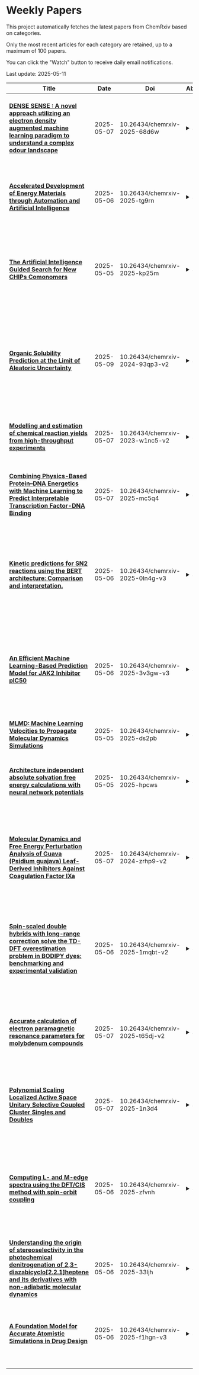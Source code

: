 # Weekly Papers
This project automatically fetches the latest papers from ChemRxiv based on categories.

Only the most recent articles for each category are retained, up to a maximum of 100 papers.

You can click the "Watch" button to receive daily email notifications.

Last update: 2025-05-11

| **Title** | **Date** | **Doi** | **Abstract** | **Categories** | **Suppitems** |
| --- | --- | --- | --- | --- | --- |
| **[DENSE SENSE : A novel approach utilizing an electron density augmented machine learning paradigm to understand a complex odour landscape ](https://chemrxiv.org/engage/api-gateway/chemrxiv/assets/orp/resource/item/6816864c927d1c2e66e3a996/original/dense-sense-a-novel-approach-utilizing-an-electron-density-augmented-machine-learning-paradigm-to-understand-a-complex-odour-landscape.pdf)** | 2025-05-07 | 10.26434/chemrxiv-2025-68d6w | <details><summary>Show</summary><p>Olfaction is a complex process which involves interaction of multiple odour receptors in nasal epithelium to produce the sensation of smell for particular odorant molecules. Elucidating structure-activity-relationships for odorants and their receptors remains difficult since crystallization of the odour receptors extremely difficult. Therefore, ligand-based approaches that leverage machine learning remain the state of the art for predicting odorant properties for molecules, such as the graph neural network approach used by. In this paper we explore how information from Quantum Mechanics (QM) could synergistically improve the results obtained with the graph neural network. Our findings underscore the possibility of this methodology in predicting odour perception directly from QM data, offering a novel approach in the Machine learning space to understand olfaction.</p></details> | Theoretical and Computational Chemistry; Machine Learning; Artificial Intelligence; Chemoinformatics - Computational Chemistry | <details><summary>Show</summary><p>[]</p></details> |
| **[Accelerated Development of Energy Materials through Automation and Artificial Intelligence](https://chemrxiv.org/engage/api-gateway/chemrxiv/assets/orp/resource/item/68164b07e561f77ed4eae2d2/original/accelerated-development-of-energy-materials-through-automation-and-artificial-intelligence.pdf)** | 2025-05-06 | 10.26434/chemrxiv-2025-tg9rn | <details><summary>Show</summary><p>Batteries, fuel cells, and electrolyzers mostly rely on advances in solid-state inorganic materials, yet discovering and optimizing these materials remains a complex and time-intensive challenge. Self-driving laboratories (SDLs), through advances in computation, automation and artificial intelligence (AI), are revolutionizing the pace of solid-state material discovery. SDLs can rapidly navigate vast chemical spaces, optimizing multi-dimensional synthesis and processing conditions and accelerating the identification of high-performance materials relevant for commercialization. The approach not only enhances efficiency and experimental precision but also mitigates the trial-and-error limitations of traditional methods. In this perspective, we examine how computation, high throughput automation, and advanced AI techniques can accelerate the discovery of energy materials, highlighting key capabilities, current applications, and providing a perspective on future directions in the field. We will also discuss how despite challenges such as high implementation costs and the complexity of automating solid-state synthesis, the continued success of SDLs relies on more democratized, accessible, and collaborative frameworks.</p></details> | Theoretical and Computational Chemistry; Energy; Artificial Intelligence; Energy Storage; Fuels - Energy Science; Materials Chemistry | <details><summary>Show</summary><p>[]</p></details> |
| **[The Artificial Intelligence Guided Search for New CHIPs Comonomers](https://chemrxiv.org/engage/api-gateway/chemrxiv/assets/orp/resource/item/681286ae50018ac7c5de85d6/original/the-artificial-intelligence-guided-search-for-new-chi-ps-comonomers.pdf)** | 2025-05-05 | 10.26434/chemrxiv-2025-kp25m | <details><summary>Show</summary><p>Chalcogenide Hybrid Inorganic/Organic Polymers (CHIPs) have the potential to revolutionize infrared (IR) optics and create sustainable and recyclable devices. CHIPs combine elemental sulfur with organic comonomers via inverse vulcanization to create a high-sulfur content polymer, with a refractive index and IR transparency that rival state of the art inorganic solids, while preserving the processability and recyclability of plastic materials. However, the optimal comonomer for these applications remains unknown. This manuscript presents a gradient boosted tree model that determines which comonomers merit further consideration as high-performing CHIPs materials. After training models on previously calculated IR-absorption data we apply them to a set of 960,934 molecules from the GDB dataset and validate the predictions for both highly transparent molecules and a set of one thousand randomly selected molecules. Finally, we compare their optical properties in the gas phase and in an approximation of a CHIPs motif by replacing their double bonds with elemental sulfur rings. </p></details> | Theoretical and Computational Chemistry; Computational Chemistry and Modeling; Artificial Intelligence; Materials Chemistry | <details><summary>Show</summary><p>[]</p></details> |
| **[Organic Solubility Prediction at the Limit of Aleatoric Uncertainty](https://chemrxiv.org/engage/api-gateway/chemrxiv/assets/orp/resource/item/681a35ed50018ac7c5a74148/original/organic-solubility-prediction-at-the-limit-of-aleatoric-uncertainty.pdf)** | 2025-05-09 | 10.26434/chemrxiv-2024-93qp3-v2 | <details><summary>Show</summary><p>Small molecule solubility is a critically important property which affects the efficiency, environmental impact, and phase behavior of synthetic processes. Experimental determination of solubility is a time- and resource-intensive process and existing methods for in silico estimation of solubility are limited by their generality, speed, and accuracy. This work presents two models derived from the fastprop and chemprop architectures and trained on BigSolDB which are capable of predicting solubility at arbitrary temperatures for any small molecule in organic solvent. Both extrapolate to unseen solutes 2-3 times more accurately than the current state-of-the-art model and we demonstrate that they are approaching the aleatoric limit (0.5-1 logS), suggesting that further improvements in prediction accuracy require more accurate datasets. These models, collectively referred to as fastsolv, are open source, freely accessible via a Python package and web interface, highly reproducible, and up to 50 times faster than the next best alternative.</p></details> | Theoretical and Computational Chemistry; Biological and Medicinal Chemistry; Organic Chemistry; Machine Learning; Artificial Intelligence; Chemoinformatics - Computational Chemistry | <details><summary>Show</summary><p>[{"title": "Supporting Information ", "assetLink": "https://chemrxiv.org/engage/api-gateway/chemrxiv/assets/orp/resource/item/681a36fa927d1c2e663f5fe8/original/supporting-information.pdf"}]</p></details> |
| **[Modelling and estimation of chemical reaction yields from high-throughput experiments](https://chemrxiv.org/engage/api-gateway/chemrxiv/assets/orp/resource/item/6818bb8ae561f77ed4227799/original/modelling-and-estimation-of-chemical-reaction-yields-from-high-throughput-experiments.pdf)** | 2025-05-07 | 10.26434/chemrxiv-2023-w1nc5-v2 | <details><summary>Show</summary><p>Machine learning (ML) and artificial intelligence (AI) techniques are transforming the way chemical reactions are studied today. Valuable datasets from high-throughput experimentation (HTE) are increasingly being generated to better understand reaction conditions that are crucial for outcomes such as yields and selectivities. However, it is often overlooked that data from such designed experiments possess a very specific structure, which can be captured by appropriate statistical models. Ignoring these underlying data structures when applying ML/AI algorithms can result in completely misleading conclusions. In contrast, leveraging knowledge about the data-generating process together with suitable estimation approaches yields reliable, interpretable, and comprehensive insights into the chemical reaction mechanisms. A particularly complex dataset is available for the Buchwald-Hartwig amination. Using this dataset, an appropriate statistical model for HTE-generated chemical data is introduced, and a suitable parameter estimation algorithm is developed. Based on the estimated model, new insights into the Buchwald-Hartwig amination are thoroughly discussed. Our approach is directly applicable to a wide range of HTE-generated data for chemical reactions and beyond</p></details> | Theoretical and Computational Chemistry; Organic Chemistry; Machine Learning | <details><summary>Show</summary><p>[{"title": "Supplementary material for Modelling and estimation of chemical reaction yields from high-throughput experiments", "assetLink": "https://chemrxiv.org/engage/api-gateway/chemrxiv/assets/orp/resource/item/6818bb8ae561f77ed42277a3/original/supplementary-material-for-modelling-and-estimation-of-chemical-reaction-yields-from-high-throughput-experiments.pdf"}]</p></details> |
| **[Combining Physics-Based Protein–DNA Energetics with Machine Learning to Predict Interpretable Transcription Factor-DNA Binding](https://chemrxiv.org/engage/api-gateway/chemrxiv/assets/orp/resource/item/6816805350018ac7c54c4d62/original/combining-physics-based-protein-dna-energetics-with-machine-learning-to-predict-interpretable-transcription-factor-dna-binding.pdf)** | 2025-05-07 | 10.26434/chemrxiv-2025-mc5q4 | <details><summary>Show</summary><p>Transcription factors (TFs) are essential regulators of gene expression, and variations in their target DNA sequences due to altering TF-DNA binding affinity and specificity lead to diseases ranging from developmental disorders to cancer. Computational methods that integrate physics-based models with machine learning (ML) hold promise to accurately predict protein–DNA binding affinities while ensuring interpretability and generalizability. Here, we present an approach combining all-atom molecular dynamics (MD) simulations and Molecular Mechanics-Generalized Born Surface Area (MMGBSA) energy calculations with ML model constructions (neural networks, random forests, support vector machines) to predict DNA binding affinities and specificities for the dimeric TF Myc/Max. Using high-quality experimental data from genomic-context protein-binding microarrays (gcPBM), we constructed a balanced dataset of 168 DNA sequences reflecting physiologically relevant genomic environments. Multiple independent simulations were conducted per sequence for each TF-DNA complex to capture structural dynamic and interaction properties, with physically essential energetic descriptors extracted, including van der Waals, electrostatic, solvation, hydrogen bonding, and additional energy corrections. Our models achieved a Pearson correlation of ~0.73 and a mean absolute error of 0.4, substantially improving upon conventional MMGBSA prediction. Feature importance analyses highlighted TF-DNA interfacial complementarity and hydrophobic interactions as primary determinants of binding affinity and specificity, though TF-DNA interfacial hydrogen bonding contributions remain to be better characterized physically for sequence dependency. This physics-informed ML framework thus aims at both predictive accuracy and mechanistic interpretability, paving the way toward universal scalable prediction of interpretable protein–DNA interactions.</p></details> | Theoretical and Computational Chemistry; Computational Chemistry and Modeling; Machine Learning; Artificial Intelligence | <details><summary>Show</summary><p>[{"title": "Supplementary Material", "assetLink": "https://chemrxiv.org/engage/api-gateway/chemrxiv/assets/orp/resource/item/681681a8e561f77ed4f2e24d/original/supplementary-material.pdf"}]</p></details> |
| **[ Kinetic predictions for SN2 reactions using the BERT architecture: Comparison and interpretation.](https://chemrxiv.org/engage/api-gateway/chemrxiv/assets/orp/resource/item/681633f050018ac7c5417580/original/kinetic-predictions-for-sn2-reactions-using-the-bert-architecture-comparison-and-interpretation.pdf)** | 2025-05-06 | 10.26434/chemrxiv-2025-0ln4g-v3 | <details><summary>Show</summary><p>The accurate prediction of reaction rates is an integral step in elucidating reaction mechanisms and designing synthetic pathways. Traditionally, kinetic parameters have been derived from activation energies obtained from quantum mechanical (QM) methods and, more recently, machine learning (ML) approaches. Among ML methods, Bidirectional Encoder Representations from Transformers (BERT), a type of transformer-based model, is the state-of-the-art method for both reaction classification and yield prediction. Despite its success, it has yet to be applied to kinetic prediction. In this work, we train a BERT model to predict experimental logk values of SN2 reactions and compare its performance to the top-performing Random Forest (RF) literature model in terms of accuracy, training time, and ability to replicate known reactivity rules. Both BERT and RF models exhibit near-experimental accuracy (RMSE = 1.1 logk units) on similarity-split test data. Interpretation of the predictions from both BERT and RF reveal that both models identify key reaction centers, as well as known electronic and steric effects. However, limitations in logk extrapolation and recognition of aromatic effects are found for the RF and BERT models, respectively.</p></details> | Theoretical and Computational Chemistry; Organic Chemistry; Organic Synthesis and Reactions; Machine Learning; Chemoinformatics - Computational Chemistry | <details><summary>Show</summary><p>[{"title": "Supporting Information.", "assetLink": "https://chemrxiv.org/engage/api-gateway/chemrxiv/assets/orp/resource/item/681633f150018ac7c5417590/original/supporting-information.pdf"}]</p></details> |
| **[       An Efficient Machine Learning-Based Prediction Model for JAK2 Inhibitor pIC50](https://chemrxiv.org/engage/api-gateway/chemrxiv/assets/orp/resource/item/681490d650018ac7c51a0b8f/original/an-efficient-machine-learning-based-prediction-model-for-jak2-inhibitor-p-ic50.pdf)** | 2025-05-06 | 10.26434/chemrxiv-2025-3v3gw-v3 | <details><summary>Show</summary><p>Background: Janus Kinase 2 (JAK2) is a key kinase in cellular signal transduction. Its abnormal activation is closely related to various myeloproliferative neoplasms and inflammatory diseases. Developing selective JAK2 inhibitors is an important direction in drug discovery. Accurate prediction of compound inhibitory activity (pIC50) against JAK2 is crucial for accelerating the discovery and optimization of lead compounds. Objective: This study aims to utilize public resources from the ChEMBL database, combined with machine learning methods, to build a computational model capable of efficiently and accurately predicting the pIC50 values of JAK2 inhibitors. Methods: We collected compounds targeting human JAK2 (ChEMBL ID: CHEMBL2971) and their IC50 (nM) activity data from the ChEMBL database. After data cleaning (retaining only precise values with standard_relation = '=') and standardization (converting IC50 to pIC50, retaining the average pIC50 for duplicate compounds), a dataset containing 5546 compounds was finally obtained. RDKit (version 2022.9.5) was used to calculate Morgan fingerprints (radius=2, 2048 bits), MACCS Keys fingerprints (167 bits), and 13 physicochemical and topological descriptors. Based on feature importance calculated during the data processing phase (derived from preliminary model evaluation), the top 350 features were selected. However, due to the absence of some features in the current dataset, the final model used 345 features. The dataset was randomly split into training (n=4436) and test sets (n=1110) at an 80:20 ratio. The XGBoost (eXtreme Gradient Boosting, version 3.0.0) algorithm was used to build the prediction model, and hyperparameters (learning_rate, max_depth, subsample, colsample_bytree, gamma, reg_alpha, reg_lambda) were optimized using 5-fold cross-validation and GridSearchCV. An early stopping strategy was employed during the final model training to prevent overfitting. Results: After hyperparameter optimization, the final XGBoost model demonstrated good predictive performance on the independent test set, achieving a coefficient of determination (R²) of 0.7184, a root mean square error (RMSE) of 0.5968, and a mean absolute error (MAE) of 0.4593. Performance metrics on the training set (R²=0.8978) also indicated a good model fit, and the gap between training and test set performance was within an acceptable range, suggesting that overfitting was effectively controlled. Conclusion: This study successfully constructed an XGBoost-based prediction model for JAK2 inhibitor pIC50. Utilizing easily accessible molecular descriptors, the model demonstrated high prediction accuracy and robustness on an external test set. This model holds promise as an efficient virtual screening tool to aid the early discovery and optimization process of JAK2 inhibitors.</p></details> | Theoretical and Computational Chemistry; Biological and Medicinal Chemistry; Drug Discovery and Drug Delivery Systems; Machine Learning; Chemoinformatics - Computational Chemistry | <details><summary>Show</summary><p>[]</p></details> |
| **[MLMD: Machine Learning Velocities to Propagate Molecular Dynamics Simulations](https://chemrxiv.org/engage/api-gateway/chemrxiv/assets/orp/resource/item/6812d384927d1c2e667d0097/original/mlmd-machine-learning-velocities-to-propagate-molecular-dynamics-simulations.pdf)** | 2025-05-05 | 10.26434/chemrxiv-2025-ds2pb | <details><summary>Show</summary><p>Temporal evolution in molecular dynamics (MD) simulations requires updates on particle velocities. These updates are obtained from forces that are computed traditionally from physics-based Hamiltonians, and more recently from machine-learned (ML) numerical forms. An alternative strategy that is being explored is to predict velocity updates from ML models without concerning with energy or force calculations. The key advantages of this strategy are that bypassing force calculations, especially when dealing with quantum mechanical Hamiltonians, should effectively speed up MD simulations, and such ML predictors can also be trained on the fly. Here we take this development to the next stage by showing how ML velocity predictors can be incorporated into MD integrators to propagate trajectories accurately. In addition, we explore a new type of ML velocity predictor that is trained exclusively on historical particle velocities, where we exploit the fact that particle velocities are inherently auto-correlated in time. We show how stacked long short-term memory neural networks can be trained to accomplish these tasks and propagate trajectories that conserve energy, structure and dynamics. The fascinating aspect is that structure and energies are conserved without actually predicting them directly. Trajectories do tend to accumulate errors upon continual use of ML velocity predictions, despite velocity prediction accuracy being greater than 99.9%. Nevertheless, we show that error accumulation can be controlled and MD stability can be rescued by making periodic injections of velocity updates computed from Hamiltonians (frequency ≤ 0.01). We propose this proof-of-concept machine-learned MD (MLMD) protocol using a series of harmonic oscillators, laying the foundation necessary to extending its applications to complex systems.</p></details> | Theoretical and Computational Chemistry; Machine Learning | <details><summary>Show</summary><p>[{"title": "Supporting Information for \"MLMD: Machine Learning Velocities to Propagate Molecular Dynamics Simulations\"", "assetLink": "https://chemrxiv.org/engage/api-gateway/chemrxiv/assets/orp/resource/item/6812d89f50018ac7c5e667b6/original/supporting-information-for-mlmd-machine-learning-velocities-to-propagate-molecular-dynamics-simulations.pdf"}]</p></details> |
| **[Architecture independent absolute solvation free energy calculations with neural network potentials](https://chemrxiv.org/engage/api-gateway/chemrxiv/assets/orp/resource/item/6812638f50018ac7c5da3dd1/original/architecture-independent-absolute-solvation-free-energy-calculations-with-neural-network-potentials.pdf)** | 2025-05-05 | 10.26434/chemrxiv-2025-hpcws | <details><summary>Show</summary><p>Allowing atoms or molecules to disappear is a critical step in alchemical free energy simulations (FES). The necessary tricks are well understood when using force fields. Over the past few years, neural network potentials (NNPs) have seen rapid development. Their potentially higher accuracy compared to force fields makes them attractive for use in FES. Here, we outline a method for gradually decoupling atoms and molecules in systems that are fully described by NNPs. Specifically, we show that manipulating the neighbor list is equivalent to using soft-core potentials in force-field-based FES. Since constructing the neighbor list is a central step, regardless of the NNP's inner workings, our approach is agnostic to NNP architecture. We validate the correctness of our methodology by demonstrating cycle closure for a model problem and report solvation free energies obtained with the MACE-OFF23(S/M) NNP.</p></details> | Theoretical and Computational Chemistry; Computational Chemistry and Modeling; Theory - Computational; Machine Learning | <details><summary>Show</summary><p>[]</p></details> |
| **[Molecular Dynamics and Free Energy Perturbation Analysis of Guava (Psidium guajava) Leaf-Derived Inhibitors Against Coagulation Factor IXa](https://chemrxiv.org/engage/api-gateway/chemrxiv/assets/orp/resource/item/68175f9b50018ac7c55b1d3c/original/molecular-dynamics-and-free-energy-perturbation-analysis-of-guava-psidium-guajava-leaf-derived-inhibitors-against-coagulation-factor-i-xa.pdf)** | 2025-05-07 | 10.26434/chemrxiv-2024-zrhp9-v2 | <details><summary>Show</summary><p>Thrombotic disorders, characterized by abnormal blood clot formation, significantly contribute to global cardiovascular mortality. Targeting CFIXa offers a promising therapeutic strategy, balancing anticoagulation efficacy with reduced bleeding risk. This study investigates guava (Psidium guajava) leaf-derived bioactive compounds: 4-Androstene-3.α.,17.β.-diol (Compound 2), Methenolone acetate (Compound 3), and Amitriptyline-M-(CH₃)₂NOH AC (Compound 7) as potential CFIXa inhibitors through MDS, binding free energy calculations, and cluster network analysis. Compound 7 demonstrated superior stability, with the lowest RMSD (0.347 ± 0.110 nm) and strongest binding affinity (−15.475 ± 3.173 kcal/mol), driven by key interactions with residues H:ASN97 [264] (2.9–3.1 Å H-bond), H:TYR99 [266] (4.7–5.2 Å π-alkyl), and H:PHE174 [342] (4.8–5.3 Å π-alkyl) in the S2/S4 pockets. Cluster analysis revealed 40 conformational states, with Cluster 1 (15.8% occupancy) dominating due to these stable interactions. Compound 2 showed moderate stability (RMSD: 0.459 ± 0.307 nm; ΔG: −10.132 ± 4.414 kcal/mol), anchored by hydrophobic contacts with H:LYS239 [409] (4.40–5.17 Å) and L:PHE98 [98] (2.62 Å H-bond), but exhibited dynamic transitions between 49 clusters. Compound 3 was the least stable (RMSD: 0.965 ± 0.382 nm; ΔG: −9.541 ± 4.115 kcal/mol), with 74 clusters and frequent unbinding events (e.g., Cluster 24, 100% dissociation). Transition networks highlighted Compound 7’s kinetic robustness, with >97% of transitions occurring between stable, ligand-bound clusters (e.g., Cluster 1 ↔ Cluster 9). In contrast, Compound 3’s Markov model showed 96.3% self-transitions in unbound clusters, indicating poor residence time and kinetic trapping. Energy decomposition identified H:TYR99 [266] and H:PHE174 [342] as universal hotspots, contributing −0.51 ± 0.09 kcal/mol per residue in Compound 7 but only −0.20 ± 0.09 kcal/mol in Compound 2. These findings resolve the ambiguity surrounding guava leaves’ anticoagulant vs. procoagulant effects, confirming their CFIXa-inhibitory potential. Compound 7 emerges as a promising scaffold for rational drug design, leveraging conserved interactions with the S2/S4 subsites. This study provides a computational foundation for developing guava-derived antithrombotics, bridging structural insights with therapeutic optimization for safer anticoagulation strategies.</p></details> | Theoretical and Computational Chemistry; Biological and Medicinal Chemistry; Drug Discovery and Drug Delivery Systems; Computational Chemistry and Modeling | <details><summary>Show</summary><p>[{"title": "Supplementary File", "assetLink": "https://chemrxiv.org/engage/api-gateway/chemrxiv/assets/orp/resource/item/68175f9c50018ac7c55b1d4a/original/supplementary-file.pdf"}]</p></details> |
| **[Spin-scaled double hybrids with long-range correction solve the TD-DFT overestimation problem in BODIPY dyes: benchmarking and experimental validation](https://chemrxiv.org/engage/api-gateway/chemrxiv/assets/orp/resource/item/6815bb1ae561f77ed4dcae6c/original/spin-scaled-double-hybrids-with-long-range-correction-solve-the-td-dft-overestimation-problem-in-bodipy-dyes-benchmarking-and-experimental-validation.pdf)** | 2025-05-06 | 10.26434/chemrxiv-2025-1mqbt-v2 | <details><summary>Show</summary><p>It is established that time-dependent Density Functional Theory (TD-DFT) methods systematically overestimate the electronic excitation energies in Boron-dipyrromethene (BODIPY) dyes. Herein, we present the new SBYD31 benchmark set for BODIPY absorption energies and assess 28 different TD-DFT methods, most of which have not been tested on BODIPY dyes before. We show how functionals belonging to the class of recently developed spin-scaled double hybrids with long-range correction (J. Chem. Theory Comput., 2021,17, 5165) overcome the overestimation problem and provide more robust results that have met the chemical accuracy threshold of 0.1 eV. To our knowledge, these are the most accurate absorption energies for BODIPY dyes reported for TD-DFT methods. In passing, we also point out how previous recommendations of "DSD" double hybrids (RSC. Adv., 2022, 12, 1704; Comput. Theor. Chem., 2022, 1207, 113531) were based on incorrect interpretations of the results. Our top-three recommended methods are SOS- ωB2GP-PLYP, SCS-ωB2GP-PLYP and SOS-ωB88PP86 and we verify our recommendations by making predictions, which we confirm with experimental measurements of newly synthesised BODIPY dyes. Our results add to existing evidence how time-dependent double hybrids with spin-component scaling and long-range correction solve notoriously hard cases for conventional TD- DFT methods and we are confident that our recommendations will assist in future developments of BODIPY dyes.</p></details> | Theoretical and Computational Chemistry; Physical Chemistry; Computational Chemistry and Modeling; Photochemistry (Physical Chem.); Spectroscopy (Physical Chem.) | <details><summary>Show</summary><p>[{"title": "SI part 1: Computational and Experimental Data", "assetLink": "https://chemrxiv.org/engage/api-gateway/chemrxiv/assets/orp/resource/item/6815bb1ae561f77ed4dcae78/original/si-part-1-computational-and-experimental-data.pdf"}, {"title": "SI Part 2: optimised structures", "assetLink": "https://chemrxiv.org/engage/api-gateway/chemrxiv/assets/orp/resource/item/6815bb1ae561f77ed4dcae7d/original/si-part-2-optimised-structures.zip"}]</p></details> |
| **[Accurate calculation of electron paramagnetic resonance parameters for molybdenum compounds](https://chemrxiv.org/engage/api-gateway/chemrxiv/assets/orp/resource/item/68189199927d1c2e660f2e24/original/accurate-calculation-of-electron-paramagnetic-resonance-parameters-for-molybdenum-compounds.pdf)** | 2025-05-07 | 10.26434/chemrxiv-2025-t65dj-v2 | <details><summary>Show</summary><p>Paramagnetic molybdenum compounds are of great interest in inorganic chemistry and metalloenzyme catalysis. Electron paramagnetic resonance (EPR) spectroscopies that determine hyperfine coupling constants and g-tensor values are essential tools for investigating the local and global electronic structure of these compounds. Such studies require support from accurate quantum chemical approaches to establish reliable structure–spectroscopy correlations. Here we present a curated database of 22 molecular Mo complexes with well-defined structures and EPR parameters and investigate quantum chemical approaches to determine optimal protocols for computing 95Mo hyperfine coupling constants (HFCs) and g values of Mo(V) compounds. It is shown that the SARC all-electron basis sets developed for the Douglas–Kroll–Hess (DKH) Hamiltonian can be used without any adaptation also for the exact-2-component (X2C) Hamiltonian and require no modifications to produce excellent and converged results for both HFCs and g values. The dependence of EPR parameters on the functional is studied in detail. Double-hybrid functionals and global hybrids with high percentage of exact exchange are top performers for 95Mo HFCs, with PBE0-DH achieving the best agreement with experiment. The DFT results on HFCs are compared with values obtained by coupled cluster theory with the domain-based local pair natural orbital approach (DLPNO-CCSD) and we show that the latter falls short in terms of accuracy and consistency compared to the best performing functionals for the designated set of compounds. Smaller differentiation among functionals is observed for the calculation of g-tensors, with double hybrids being surpassed by several global and range-separated hybrid functionals, although PBE0-DH is still a top performer and can thus be recommended as the most reliable DFT approach overall for describing both valence and core properties of Mo compounds.</p></details> | Theoretical and Computational Chemistry; Inorganic Chemistry; Bioinorganic Chemistry; Spectroscopy (Inorg.); Theory - Computational | <details><summary>Show</summary><p>[{"title": "Supplementary Material", "assetLink": "https://chemrxiv.org/engage/api-gateway/chemrxiv/assets/orp/resource/item/6818921a927d1c2e660f3b5b/original/supplementary-material.pdf"}]</p></details> |
| **[Polynomial Scaling Localized Active Space  Unitary Selective Coupled Cluster Singles and Doubles](https://chemrxiv.org/engage/api-gateway/chemrxiv/assets/orp/resource/item/6816779ee561f77ed4edb15d/original/polynomial-scaling-localized-active-space-unitary-selective-coupled-cluster-singles-and-doubles.pdf)** | 2025-05-07 | 10.26434/chemrxiv-2025-1n3d4 | <details><summary>Show</summary><p>We present a polynomial-scaling algorithm for the localized active space unitary selective coupled cluster singles and doubles (LAS-USCCSD) method. In this approach, cluster excitations are selected based on a threshold $\mathnormal{\epsilon}$ determined by the absolute gradients of the LAS-UCCSD energy with respect to cluster amplitudes. Using the generalized Wick's theorem for multireference wave functions, we derive the gradient expression as a polynomial function of 1-, 2-, and 3-body reduced density matrices and 1- and 2-electron integrals, valid for any multireference wave function.   The resulting gradient implementation exhibits a memory scaling of $\mathcal{O}(N^6)$.    The variational quantum eigensolver is used to optimize the selected cluster excitations on a quantum simulator.   By plotting the energy error, defined as the difference between the LAS-USCCSD and corresponding CASCI energies, against the inverse cluster amplitude selection threshold ($\mathnormal{\epsilon}^{-1}$) for polyene chains containing 2 to 5 $\pi$-bond units, we establish a relationship between the energy error and the threshold.   To further validate the accuracy of LAS-USCCSD, we computed the cis–trans isomerization energy of stilbene (a 20-qubit system) and the magnetic coupling constant of the tris-hydroxo-bridged chromium dimer \ce{[Cr_2(OH)_3(NH_3)_6]^{3+}} (evaluated as both 12- and 20-qubit systems) using the Qiskit-Qulacs simulator. Assessing such examples is important to determine the practical feasibility of quantum simulations for chemically realistic systems. Toward this goal, with this LAS-USCCSD algorithm we estimated the quantum resources required for simulating an active space of (30e,22o) in \ce{[Cr_2(OH)_3(NH_3)_6]^{3+}}, a size that remains beyond the reach of current quantum simulators for accurate treatment.</p></details> | Theoretical and Computational Chemistry; Computational Chemistry and Modeling; Theory - Computational; Quantum Computing | <details><summary>Show</summary><p>[]</p></details> |
| **[Computing L- and M-edge spectra using the DFT/CIS method with spin-orbit coupling](https://chemrxiv.org/engage/api-gateway/chemrxiv/assets/orp/resource/item/68140ab2927d1c2e669d55db/original/computing-l-and-m-edge-spectra-using-the-dft-cis-method-with-spin-orbit-coupling.pdf)** | 2025-05-06 | 10.26434/chemrxiv-2025-zfvnh | <details><summary>Show</summary><p>Modeling L- and M-edge spectra at x-ray and extreme ultraviolet wavelengths requires consideration of spin-orbit splitting within the 2p and 3p orbital manifolds.   We introduce a low-cost tool to compute core-level spectra that combines a spin-orbit mean-field description of the Breit-Pauli Hamiltonian with nonrelativistic excited states computed using the semi-empirical density-functional theory/configuration-interaction singles (DFT/CIS) approach.   The latter was previously introduced for  K-edge spectra and includes a semi-empirical correction to the core orbital energies, significantly reducing the ad hoc shifts that are typically required when time-dependent (TD-)DFT is applied to core-level excitations.  In combination with the core/valence separation approximation and spin-orbit couplings, the DFT/CIS method affords semiquantitative L- and M-edge spectra at TD-DFT cost, as demonstrated here for a variety of 3d transition metal systems and main-group compounds.  The use of different active orbital spaces to make spectral assignments is also discussed. </p></details> | Theoretical and Computational Chemistry; Physical Chemistry; Inorganic Chemistry; Theory - Computational; Quasiparticles and Excitations; Spectroscopy (Physical Chem.) | <details><summary>Show</summary><p>[{"title": "coordinates", "assetLink": "https://chemrxiv.org/engage/api-gateway/chemrxiv/assets/orp/resource/item/68140feb927d1c2e669dbcb9/original/coordinates.txt"}]</p></details> |
| **[Understanding the origin of stereoselectivity in the photochemical denitrogenation of 2,3-diazabicyclo[2.2.1]heptene and its derivatives with non-adiabatic molecular dynamics](https://chemrxiv.org/engage/api-gateway/chemrxiv/assets/orp/resource/item/6813c7efe561f77ed4a38c0a/original/understanding-the-origin-of-stereoselectivity-in-the-photochemical-denitrogenation-of-2-3-diazabicyclo-2-2-1-heptene-and-its-derivatives-with-non-adiabatic-molecular-dynamics.pdf)** | 2025-05-06 | 10.26434/chemrxiv-2025-33ljh | <details><summary>Show</summary><p>Photochemical denitrogenation reactions of bicyclic azoalkanes produce strained bicyclic compounds of interest to synthetic organic chemists. We report a computational study on the mechanism of diazabicyclo[2.2.1]heptenes to address long standing mechanistic questions. Indeed, the mechanism of these reactions have been disputed for over six decades. We employed non-adiabatic molecular dynamics (NAMD) simulations combined with state-of-the-art multireference quantum mechanical calculations to understand the photophysical properties and mechanisms of these diazabicyclo[2.2.1]heptenes. The energetically accessible lowest excitations are nNN(σCN) → π* and range from 3.94 – 3.97 eV. From the >292 trajectories, the reaction proceeds through a dynamically concerted but asynchronous denitrogenation reactions. One σCN bond breaks along the S1-surface; the other σCN breaks after hopping to the S0. We identified two clusters of S₁/S₀ surface hopping points from these trajectories. In the first cluster, the methylene bridge is fully inverted relative to the reactant geometry. In the second cluster, the inversion is only partial, with one of the carbon atoms in the methylene bridge inverted relative to the reactant. We identified each cluster's corresponding minimum energy conical intersection (MECI), indicating at least two possible S1/S0-MECIs.  Our dynamics simulations illustrate that inversion begins in the excited state immediately after the first σCN bond breaks. This inversion is driven by the atomic momenta acquired after the bond breaks. These dynamical effects promote the formation of the inverted housane, thereby explaining the observed selectivities. A minority of trajectories undergo thermal conversion in the ground state, producing the minor retained housane product from inverted housane.</p></details> | Theoretical and Computational Chemistry; Organic Chemistry; Photochemistry (Org.); Theory - Computational | <details><summary>Show</summary><p>[{"title": "Supporting Information", "assetLink": "https://chemrxiv.org/engage/api-gateway/chemrxiv/assets/orp/resource/item/6813ca4d927d1c2e6694bfb5/original/supporting-information.pdf"}]</p></details> |
| **[A Foundation Model for Accurate Atomistic Simulations in Drug Design](https://chemrxiv.org/engage/api-gateway/chemrxiv/assets/orp/resource/item/6814f81f927d1c2e66badeea/original/a-foundation-model-for-accurate-atomistic-simulations-in-drug-design.pdf)** | 2025-05-06 | 10.26434/chemrxiv-2025-f1hgn-v3 | <details><summary>Show</summary><p>Neural network potentials now offer robust alternatives to electronic structure and empirical force fields computations for the on-the-fly production of the potential energy surfaces required in atomistic Molecular Dynamics (MD) simulations. However, widespread application in Chemistry and Biology faces several challenges: the need for fast inference and economical training; stringent model transferability requirements, particularly including charged-species interactions. Trained exclusively on synthetic quantum chemistry data, FeNNix-Bio1 sets a new standard for Foundation machine learning Models to provide predictive condensed-phase MD simulations including quantum nuclear effects. Its full-range of capabilities is demonstrated by modelling: water properties, ions in solution, small molecules hydration free energies, complex folding free-energy landscapes, large-scale protein dynamics, protein-ligand binding, chemical reactions and by coupling it to protein structure prediction foundation models' outputs for further refinement. FeNNix-Bio1 is accurate and systematically improvable while limiting human parametrization efforts: it is likely to have a strong impact in Drug Design.</p></details> | Theoretical and Computational Chemistry; Computational Chemistry and Modeling; Theory - Computational; Artificial Intelligence | <details><summary>Show</summary><p>[{"title": "Supplementary Information for: A Foundation Model for Accurate Atomistic Simulations in Drug Design", "assetLink": "https://chemrxiv.org/engage/api-gateway/chemrxiv/assets/orp/resource/item/6814fea250018ac7c5240187/original/supplementary-information-for-a-foundation-model-for-accurate-atomistic-simulations-in-drug-design.pdf"}]</p></details> |


